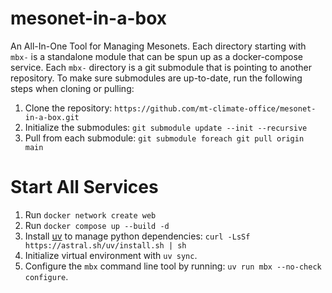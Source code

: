 # mesonet-in-a-box
An All-In-One Tool for Managing Mesonets. Each directory starting with `mbx-` is a standalone module that can be spun up as a docker-compose service. Each `mbx-` directory is a git submodule that is pointing to another repository. To make sure submodules are up-to-date, run the following steps when cloning or pulling:

1. Clone the repository: `https://github.com/mt-climate-office/mesonet-in-a-box.git`
2. Initialize the submodules: `git submodule update --init --recursive`
3. Pull from each submodule: `git submodule foreach git pull origin main`

# Start All Services
1. Run `docker network create web`
2. Run `docker compose up --build -d`
3. Install [uv](https://docs.astral.sh/uv/) to manage python dependencies: `curl -LsSf https://astral.sh/uv/install.sh | sh`
4. Initialize virtual environment with `uv sync`.
5. Configure the `mbx` command line tool by running: `uv run mbx --no-check configure`.
